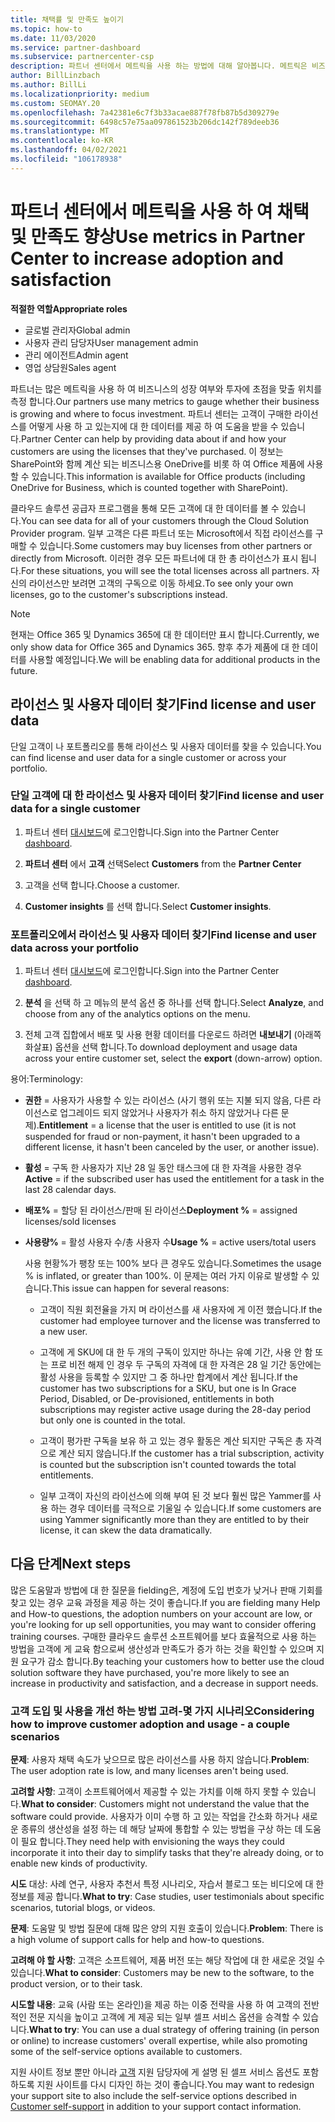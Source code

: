 ```yaml
---
title: 채택률 및 만족도 높이기
ms.topic: how-to
ms.date: 11/03/2020
ms.service: partner-dashboard
ms.subservice: partnercenter-csp
description: 파트너 센터에서 메트릭을 사용 하는 방법에 대해 알아봅니다. 메트릭은 비즈니스의 성장, 고객이 라이선스를 사용 하는 방법 및 투자에 집중 하는 위치를 표시할 수 있습니다.
author: BillLinzbach
ms.author: BillLi
ms.localizationpriority: medium
ms.custom: SEOMAY.20
ms.openlocfilehash: 7a42381e6c7f3b33acae887f78fb87b5d309279e
ms.sourcegitcommit: 6498c57e75aa097861523b206dc142f789deeb36
ms.translationtype: MT
ms.contentlocale: ko-KR
ms.lasthandoff: 04/02/2021
ms.locfileid: "106178938"
---
```

# <a name="use-metrics-in-partner-center-to-increase-adoption-and-satisfaction"></a><span data-ttu-id="5cee7-104">파트너 센터에서 메트릭을 사용 하 여 채택 및 만족도 향상</span><span class="sxs-lookup"><span data-stu-id="5cee7-104">Use metrics in Partner Center to increase adoption and satisfaction</span></span>

<span data-ttu-id="5cee7-105">**적절한 역할**</span><span class="sxs-lookup"><span data-stu-id="5cee7-105">**Appropriate roles**</span></span>

- <span data-ttu-id="5cee7-106">글로벌 관리자</span><span class="sxs-lookup"><span data-stu-id="5cee7-106">Global admin</span></span>
- <span data-ttu-id="5cee7-107">사용자 관리 담당자</span><span class="sxs-lookup"><span data-stu-id="5cee7-107">User management admin</span></span>
- <span data-ttu-id="5cee7-108">관리 에이전트</span><span class="sxs-lookup"><span data-stu-id="5cee7-108">Admin agent</span></span>
- <span data-ttu-id="5cee7-109">영업 상담원</span><span class="sxs-lookup"><span data-stu-id="5cee7-109">Sales agent</span></span>

<span data-ttu-id="5cee7-110">파트너는 많은 메트릭을 사용 하 여 비즈니스의 성장 여부와 투자에 초점을 맞출 위치를 측정 합니다.</span><span class="sxs-lookup"><span data-stu-id="5cee7-110">Our partners use many metrics to gauge whether their business is growing and where to focus investment.</span></span> <span data-ttu-id="5cee7-111">파트너 센터는 고객이 구매한 라이선스를 어떻게 사용 하 고 있는지에 대 한 데이터를 제공 하 여 도움을 받을 수 있습니다.</span><span class="sxs-lookup"><span data-stu-id="5cee7-111">Partner Center can help by providing data about if and how your customers are using the licenses that they've purchased.</span></span> <span data-ttu-id="5cee7-112">이 정보는 SharePoint와 함께 계산 되는 비즈니스용 OneDrive를 비롯 하 여 Office 제품에 사용할 수 있습니다.</span><span class="sxs-lookup"><span data-stu-id="5cee7-112">This information is available for Office products (including OneDrive for Business, which is counted together with SharePoint).</span></span>

<span data-ttu-id="5cee7-113">클라우드 솔루션 공급자 프로그램을 통해 모든 고객에 대 한 데이터를 볼 수 있습니다.</span><span class="sxs-lookup"><span data-stu-id="5cee7-113">You can see data for all of your customers through the Cloud Solution Provider program.</span></span> <span data-ttu-id="5cee7-114">일부 고객은 다른 파트너 또는 Microsoft에서 직접 라이선스를 구매할 수 있습니다.</span><span class="sxs-lookup"><span data-stu-id="5cee7-114">Some customers may buy licenses from other partners or directly from Microsoft.</span></span> <span data-ttu-id="5cee7-115">이러한 경우 모든 파트너에 대 한 총 라이선스가 표시 됩니다.</span><span class="sxs-lookup"><span data-stu-id="5cee7-115">For these situations, you will see the total licenses across all partners.</span></span> <span data-ttu-id="5cee7-116">자신의 라이선스만 보려면 고객의 구독으로 이동 하세요.</span><span class="sxs-lookup"><span data-stu-id="5cee7-116">To see only your own licenses, go to the customer's subscriptions instead.</span></span>

> [!NOTE]  
> <span data-ttu-id="5cee7-117">현재는 Office 365 및 Dynamics 365에 대 한 데이터만 표시 합니다.</span><span class="sxs-lookup"><span data-stu-id="5cee7-117">Currently, we only show data for Office 365 and Dynamics 365.</span></span> <span data-ttu-id="5cee7-118">향후 추가 제품에 대 한 데이터를 사용할 예정입니다.</span><span class="sxs-lookup"><span data-stu-id="5cee7-118">We will be enabling data for additional products in the future.</span></span>

## <a name="find-license-and-user-data"></a><span data-ttu-id="5cee7-119">라이선스 및 사용자 데이터 찾기</span><span class="sxs-lookup"><span data-stu-id="5cee7-119">Find license and user data</span></span>

<span data-ttu-id="5cee7-120">단일 고객이 나 포트폴리오를 통해 라이선스 및 사용자 데이터를 찾을 수 있습니다.</span><span class="sxs-lookup"><span data-stu-id="5cee7-120">You can find license and user data for a single customer or across your portfolio.</span></span>

### <a name="find-license-and-user-data-for-a-single-customer"></a><span data-ttu-id="5cee7-121">단일 고객에 대 한 라이선스 및 사용자 데이터 찾기</span><span class="sxs-lookup"><span data-stu-id="5cee7-121">Find license and user data for a single customer</span></span>

1. <span data-ttu-id="5cee7-122">파트너 센터 [대시보드](https://partner.microsoft.com/dashboard)에 로그인합니다.</span><span class="sxs-lookup"><span data-stu-id="5cee7-122">Sign into the Partner Center [dashboard](https://partner.microsoft.com/dashboard).</span></span>

2. <span data-ttu-id="5cee7-123">**파트너 센터** 에서 **고객** 선택</span><span class="sxs-lookup"><span data-stu-id="5cee7-123">Select **Customers** from the **Partner Center**</span></span>

3. <span data-ttu-id="5cee7-124">고객을 선택 합니다.</span><span class="sxs-lookup"><span data-stu-id="5cee7-124">Choose a customer.</span></span>

4. <span data-ttu-id="5cee7-125">**Customer insights** 를 선택 합니다.</span><span class="sxs-lookup"><span data-stu-id="5cee7-125">Select **Customer insights**.</span></span>

### <a name="find-license-and-user-data-across-your-portfolio"></a><span data-ttu-id="5cee7-126">포트폴리오에서 라이선스 및 사용자 데이터 찾기</span><span class="sxs-lookup"><span data-stu-id="5cee7-126">Find license and user data across your portfolio</span></span>

1. <span data-ttu-id="5cee7-127">파트너 센터 [대시보드](https://partner.microsoft.com/dashboard)에 로그인합니다.</span><span class="sxs-lookup"><span data-stu-id="5cee7-127">Sign into the Partner Center [dashboard](https://partner.microsoft.com/dashboard).</span></span>

2. <span data-ttu-id="5cee7-128">**분석** 을 선택 하 고 메뉴의 분석 옵션 중 하나를 선택 합니다.</span><span class="sxs-lookup"><span data-stu-id="5cee7-128">Select **Analyze**, and choose from any of the analytics options on the menu.</span></span>

3. <span data-ttu-id="5cee7-129">전체 고객 집합에서 배포 및 사용 현황 데이터를 다운로드 하려면 **내보내기** (아래쪽 화살표) 옵션을 선택 합니다.</span><span class="sxs-lookup"><span data-stu-id="5cee7-129">To download deployment and usage data across your entire customer set, select the **export** (down-arrow) option.</span></span>

<span data-ttu-id="5cee7-130">용어:</span><span class="sxs-lookup"><span data-stu-id="5cee7-130">Terminology:</span></span>

- <span data-ttu-id="5cee7-131">**권한** = 사용자가 사용할 수 있는 라이선스 (사기 행위 또는 지불 되지 않음, 다른 라이선스로 업그레이드 되지 않았거나 사용자가 취소 하지 않았거나 다른 문제).</span><span class="sxs-lookup"><span data-stu-id="5cee7-131">**Entitlement** = a license that the user is entitled to use (it is not suspended for fraud or non-payment, it hasn't been upgraded to a different license, it hasn't been canceled by the user, or another issue).</span></span>

- <span data-ttu-id="5cee7-132">**활성** = 구독 한 사용자가 지난 28 일 동안 태스크에 대 한 자격을 사용한 경우</span><span class="sxs-lookup"><span data-stu-id="5cee7-132">**Active** = if the subscribed user has used the entitlement for a task in the last 28 calendar days.</span></span>

- <span data-ttu-id="5cee7-133">**배포%** = 할당 된 라이선스/판매 된 라이선스</span><span class="sxs-lookup"><span data-stu-id="5cee7-133">**Deployment %** = assigned licenses/sold licenses</span></span>

- <span data-ttu-id="5cee7-134">**사용량%** = 활성 사용자 수/총 사용자 수</span><span class="sxs-lookup"><span data-stu-id="5cee7-134">**Usage %** = active users/total users</span></span>

   <span data-ttu-id="5cee7-135">사용 현황%가 팽창 또는 100% 보다 큰 경우도 있습니다.</span><span class="sxs-lookup"><span data-stu-id="5cee7-135">Sometimes the usage % is inflated, or greater than 100%.</span></span> <span data-ttu-id="5cee7-136">이 문제는 여러 가지 이유로 발생할 수 있습니다.</span><span class="sxs-lookup"><span data-stu-id="5cee7-136">This issue can happen for several reasons:</span></span>

  - <span data-ttu-id="5cee7-137">고객이 직원 회전율을 가지 며 라이선스를 새 사용자에 게 이전 했습니다.</span><span class="sxs-lookup"><span data-stu-id="5cee7-137">If the customer had employee turnover and the license was transferred to a new user.</span></span>

  - <span data-ttu-id="5cee7-138">고객에 게 SKU에 대 한 두 개의 구독이 있지만 하나는 유예 기간, 사용 안 함 또는 프로 비전 해제 인 경우 두 구독의 자격에 대 한 자격은 28 일 기간 동안에는 활성 사용을 등록할 수 있지만 그 중 하나만 합계에서 계산 됩니다.</span><span class="sxs-lookup"><span data-stu-id="5cee7-138">If the customer has two subscriptions for a SKU, but one is In Grace Period, Disabled, or De-provisioned, entitlements in both subscriptions may register active usage during the 28-day period but only one is counted in the total.</span></span>

  - <span data-ttu-id="5cee7-139">고객이 평가판 구독을 보유 하 고 있는 경우 활동은 계산 되지만 구독은 총 자격으로 계산 되지 않습니다.</span><span class="sxs-lookup"><span data-stu-id="5cee7-139">If the customer has a trial subscription, activity is counted but the subscription isn't counted towards the total entitlements.</span></span>

  - <span data-ttu-id="5cee7-140">일부 고객이 자신의 라이선스에 의해 부여 된 것 보다 훨씬 많은 Yammer를 사용 하는 경우 데이터를 극적으로 기울일 수 있습니다.</span><span class="sxs-lookup"><span data-stu-id="5cee7-140">If some customers are using Yammer significantly more than they are entitled to by their license, it can skew the data dramatically.</span></span>

## <a name="next-steps"></a><span data-ttu-id="5cee7-141">다음 단계</span><span class="sxs-lookup"><span data-stu-id="5cee7-141">Next steps</span></span>

<span data-ttu-id="5cee7-142">많은 도움말과 방법에 대 한 질문을 fielding은, 계정에 도입 번호가 낮거나 판매 기회를 찾고 있는 경우 교육 과정을 제공 하는 것이 좋습니다.</span><span class="sxs-lookup"><span data-stu-id="5cee7-142">If you are fielding many Help and How-to questions, the adoption numbers on your account are low, or you're looking for up sell opportunities, you may want to consider offering training courses.</span></span> <span data-ttu-id="5cee7-143">구매한 클라우드 솔루션 소프트웨어를 보다 효율적으로 사용 하는 방법을 고객에 게 교육 함으로써 생산성과 만족도가 증가 하는 것을 확인할 수 있으며 지원 요구가 감소 합니다.</span><span class="sxs-lookup"><span data-stu-id="5cee7-143">By teaching your customers how to better use the cloud solution software they have purchased, you're more likely to see an increase in productivity and satisfaction, and a decrease in support needs.</span></span>

### <a name="considering-how-to-improve-customer-adoption-and-usage---a-couple-scenarios"></a><span data-ttu-id="5cee7-144">고객 도입 및 사용을 개선 하는 방법 고려-몇 가지 시나리오</span><span class="sxs-lookup"><span data-stu-id="5cee7-144">Considering how to improve customer adoption and usage - a couple scenarios</span></span>

<span data-ttu-id="5cee7-145">**문제**: 사용자 채택 속도가 낮으므로 많은 라이선스를 사용 하지 않습니다.</span><span class="sxs-lookup"><span data-stu-id="5cee7-145">**Problem**: The user adoption rate is low, and many licenses aren't being used.</span></span>

<span data-ttu-id="5cee7-146">**고려할 사항**: 고객이 소프트웨어에서 제공할 수 있는 가치를 이해 하지 못할 수 있습니다.</span><span class="sxs-lookup"><span data-stu-id="5cee7-146">**What to consider**: Customers might not understand the value that the software could provide.</span></span> <span data-ttu-id="5cee7-147">사용자가 이미 수행 하 고 있는 작업을 간소화 하거나 새로운 종류의 생산성을 설정 하는 데 해당 날짜에 통합할 수 있는 방법을 구상 하는 데 도움이 필요 합니다.</span><span class="sxs-lookup"><span data-stu-id="5cee7-147">They need help with envisioning the ways they could incorporate it into their day to simplify tasks that they're already doing, or to enable new kinds of productivity.</span></span>

<span data-ttu-id="5cee7-148">**시도** 대상: 사례 연구, 사용자 추천서 특정 시나리오, 자습서 블로그 또는 비디오에 대 한 정보를 제공 합니다.</span><span class="sxs-lookup"><span data-stu-id="5cee7-148">**What to try**: Case studies, user testimonials about specific scenarios, tutorial blogs, or videos.</span></span>

<span data-ttu-id="5cee7-149">**문제**: 도움말 및 방법 질문에 대해 많은 양의 지원 호출이 있습니다.</span><span class="sxs-lookup"><span data-stu-id="5cee7-149">**Problem**: There is a high volume of support calls for help and how-to questions.</span></span>

<span data-ttu-id="5cee7-150">**고려해 야 할 사항**: 고객은 소프트웨어, 제품 버전 또는 해당 작업에 대 한 새로운 것일 수 있습니다.</span><span class="sxs-lookup"><span data-stu-id="5cee7-150">**What to consider**: Customers may be new to the software, to the product version, or to their task.</span></span>

<span data-ttu-id="5cee7-151">**시도할 내용**: 교육 (사람 또는 온라인)을 제공 하는 이중 전략을 사용 하 여 고객의 전반적인 전문 지식을 높이고 고객에 게 제공 되는 일부 셀프 서비스 옵션을 승격할 수 있습니다.</span><span class="sxs-lookup"><span data-stu-id="5cee7-151">**What to try**: You can use a dual strategy of offering training (in person or online) to increase customers' overall expertise, while also promoting some of the self-service options available to customers.</span></span>

<span data-ttu-id="5cee7-152">지원 사이트 정보 뿐만 아니라 [고객](customer-self-support.md) 지원 담당자에 게 설명 된 셀프 서비스 옵션도 포함 하도록 지원 사이트를 다시 디자인 하는 것이 좋습니다.</span><span class="sxs-lookup"><span data-stu-id="5cee7-152">You may want to redesign your support site to also include the self-service options described in [Customer self-support](customer-self-support.md) in addition to your support contact information.</span></span>

